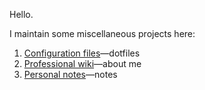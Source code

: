 Hello.

I maintain some miscellaneous projects here:

1. [Configuration files](https://github.com/ganiulis/dotfiles)—dotfiles
2. [Professional wiki](https://github.com/ganiulis/ganiulis/wiki)—about me
3. [Personal notes](https://ganiulis.github.io/personal-notes/)—notes
